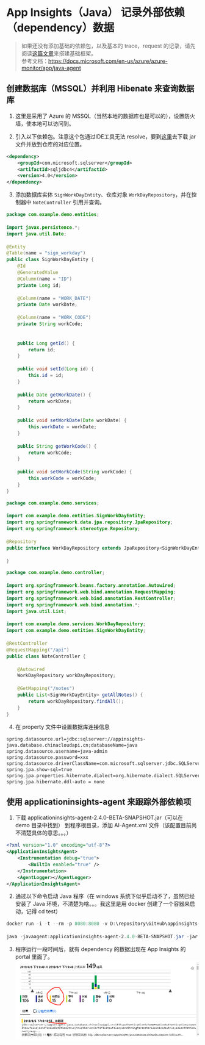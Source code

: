 # App Insights（Java） 记录外部依赖（dependency）数据

> 如果还没有添加基础的依赖包，以及基本的 trace，request 的记录，请先阅读[这篇文章](setup.md)来搭建基础框架。<br />
> 参考文档：https://docs.microsoft.com/en-us/azure/azure-monitor/app/java-agent

## 创建数据库（MSSQL）并利用 Hibenate 来查询数据库

1. 这里是采用了 Azure 的 MSSQL（当然本地的数据库也是可以的），设置防火墙，使本地可以访问到。

2. 引入以下依赖包。注意这个包通过IDE工具无法 resolve，要到[这里](https://mvnrepository.com/artifact/com.microsoft.sqlserver/sqljdbc4/4.0)去下载 jar 文件并放到仓库的对应位置。
```xml
<dependency>
    <groupId>com.microsoft.sqlserver</groupId>
    <artifactId>sqljdbc4</artifactId>
    <version>4.0</version>
</dependency>
```

3. 添加数据库实体 `SignWorkDayEntity`、仓库对象 `WorkDayRepository`，并在控制器中 `NoteController` 引用并查询。
```java
package com.example.demo.entities;

import javax.persistence.*;
import java.util.Date;

@Entity
@Table(name = "sign_workday")
public class SignWorkDayEntity {
    @Id
    @GeneratedValue
    @Column(name = "ID")
    private Long id;

    @Column(name = "WORK_DATE")
    private Date workDate;

    @Column(name = "WORK_CODE")
    private String workCode;


    public Long getId() {
        return id;
    }

    public void setId(Long id) {
        this.id = id;
    }

    public Date getWorkDate() {
        return workDate;
    }

    public void setWorkDate(Date workDate) {
        this.workDate = workDate;
    }

    public String getWorkCode() {
        return workCode;
    }

    public void setWorkCode(String workCode) {
        this.workCode = workCode;
    }
}
```
```java
package com.example.demo.services;

import com.example.demo.entities.SignWorkDayEntity;
import org.springframework.data.jpa.repository.JpaRepository;
import org.springframework.stereotype.Repository;

@Repository
public interface WorkDayRepository extends JpaRepository<SignWorkDayEntity, Long>{

}
```
```java
package com.example.demo.controller;

import org.springframework.beans.factory.annotation.Autowired;
import org.springframework.web.bind.annotation.RequestMapping;
import org.springframework.web.bind.annotation.RestController;
import org.springframework.web.bind.annotation.*;
import java.util.List;

import com.example.demo.services.WorkDayRepository;
import com.example.demo.entities.SignWorkDayEntity;

@RestController
@RequestMapping("/api")
public class NoteController {

    @Autowired
    WorkDayRepository workDayRepository;

    @GetMapping("/notes")
    public List<SignWorkDayEntity> getAllNotes() {
        return workDayRepository.findAll();
    }
}
```

4. 在 property 文件中设置数据库连接信息

```properties
spring.datasource.url=jdbc:sqlserver://appinsights-java.database.chinacloudapi.cn;databaseName=java
spring.datasource.username=java-admin
spring.datasource.password=xxx
spring.datasource.driverClassName=com.microsoft.sqlserver.jdbc.SQLServerDriver
spring.jpa.show-sql=true
spring.jpa.properties.hibernate.dialect=org.hibernate.dialect.SQLServer2012Dialect
spring.jpa.hibernate.ddl-auto = none
```

## 使用 applicationinsights-agent 来跟踪外部依赖项

1. 下载 applicationinsights-agent-2.4.0-BETA-SNAPSHOT.jar（可以在 demo 目录中找到） 到程序根目录，添加 AI-Agent.xml 文件（该配置目前尚不清楚具体的意思。。。）

```xml
<?xml version="1.0" encoding="utf-8"?>
<ApplicationInsightsAgent>
    <Instrumentation debug="true">
        <BuiltIn enabled="true" />
    </Instrumentation>
    <AgentLogger></AgentLogger>
</ApplicationInsightsAgent>
```

2. 通过以下命令启动 Java 程序（在 windows 系统下似乎启动不了，虽然已经安装了 Java 环境，不清楚为啥。。。我这里是用 docker 创建了一个容器来启动，记得 cd test）

```powershell
docker run -i -t --rm -p 8080:8080 -v D:\repository\GitHub\appinsights-java\spring-boot\demo:/test openjdk:8-jdk-alpine

java -javaagent:applicationinsights-agent-2.4.0-BETA-SNAPSHOT.jar -jar target/demo-0.0.1-SNAPSHOT.jar
```

3. 程序运行一段时间后，就有 dependency 的数据出现在 App Insights 的 portal 里面了。
![依赖日志](images/app-insights-dependency.png)